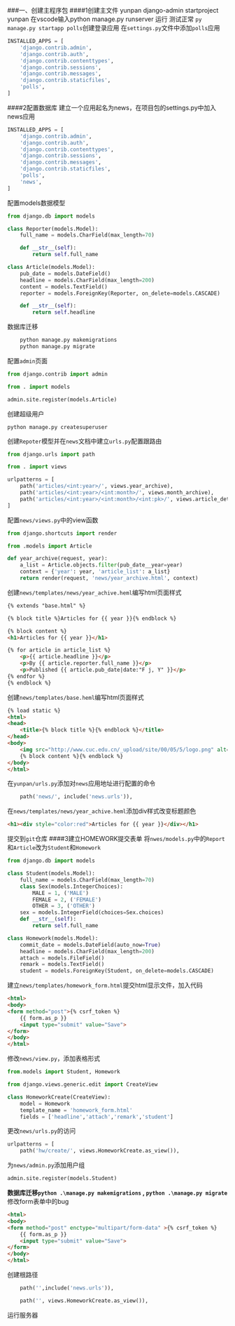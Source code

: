 ###一、创建主程序包
####1创建主文件  yunpan
django-admin startproject yunpan
在vscode输入python manage.py runserver 运行
测试正常
`py manage.py startapp polls`创建登录应用
在`settings.py`文件中添加`polls`应用
```python
INSTALLED_APPS = [
    'django.contrib.admin',
    'django.contrib.auth',
    'django.contrib.contenttypes',
    'django.contrib.sessions',
    'django.contrib.messages',
    'django.contrib.staticfiles',
    'polls',
]
```


####2配置数据库
建立一个应用起名为news，在项目包的settings.py中加入news应用
```python
INSTALLED_APPS = [
    'django.contrib.admin',
    'django.contrib.auth',
    'django.contrib.contenttypes',
    'django.contrib.sessions',
    'django.contrib.messages',
    'django.contrib.staticfiles',
    'polls',
    'news',
]
```
配置models数据模型
```python
from django.db import models

class Reporter(models.Model):
    full_name = models.CharField(max_length=70)

    def __str__(self):
        return self.full_name

class Article(models.Model):
    pub_date = models.DateField()
    headline = models.CharField(max_length=200)
    content = models.TextField()
    reporter = models.ForeignKey(Reporter, on_delete=models.CASCADE)

    def __str__(self):
        return self.headline
```        
数据库迁移
```python
    python manage.py makemigrations
    python manage.py migrate
```
配置`admin`页面
```python
from django.contrib import admin

from . import models

admin.site.register(models.Article)
```
创建超级用户
```
python manage.py createsuperuser
```
创建`Repoter`模型并在`news`文档中建立`urls.py`配置跟路由
```python
from django.urls import path

from . import views

urlpatterns = [
    path('articles/<int:year>/', views.year_archive),
    path('articles/<int:year>/<int:month>/', views.month_archive),
    path('articles/<int:year>/<int:month>/<int:pk>/', views.article_detail),
]
```
配置`news/views.py`中的view函数
```python
from django.shortcuts import render

from .models import Article

def year_archive(request, year):
    a_list = Article.objects.filter(pub_date__year=year)
    context = {'year': year, 'article_list': a_list}
    return render(request, 'news/year_archive.html', context)
```
创建`news/templates/news/year_achive.heml`编写html页面样式
```html
{% extends "base.html" %}

{% block title %}Articles for {{ year }}{% endblock %}

{% block content %}
<h1>Articles for {{ year }}</h1>

{% for article in article_list %}
    <p>{{ article.headline }}</p>
    <p>By {{ article.reporter.full_name }}</p>
    <p>Published {{ article.pub_date|date:"F j, Y" }}</p>
{% endfor %}
{% endblock %}
```
创建`news/templates/base.heml`编写html页面样式
```html
{% load static %}
<html>
<head>
    <title>{% block title %}{% endblock %}</title>
</head>
<body>
    <img src="http://www.cuc.edu.cn/_upload/site/00/05/5/logo.png" alt="Logo">
    {% block content %}{% endblock %}
</body>
</html>
```
在`yunpan/urls.py`添加对`news`应用地址进行配置的命令
```python
    path('news/', include('news.urls')),
```
在`news/templates/news/year_achive.heml`添加div样式改变标题颜色
```html
<h1><div style="color:red">Articles for {{ year }}</div></h1>
```
提交到`git`仓库
####3建立HOMEWORK提交表单
将`nwes/models.py`中的`Report`和`Article`改为`Student`和`Homework`
```python
from django.db import models

class Student(models.Model):
    full_name = models.CharField(max_length=70)
    class Sex(models.IntegerChoices):
        MALE = 1, ('MALE')
        FEMALE = 2, ('FEMALE')
        OTHER = 3, ('OTHER')
    sex = models.IntegerField(choices=Sex.choices)
    def __str__(self):
        return self.full_name

class Homework(models.Model):
    commit_date = models.DateField(auto_now=True)
    headline = models.CharField(max_length=200)
    attach = models.FileField()
    remark = models.TextField()
    student = models.ForeignKey(Student, on_delete=models.CASCADE)
```
建立`news/templates/homework_form.html`提交html显示文件，加入代码
```html
<html>
<body>
<form method="post">{% csrf_token %}
    {{ form.as_p }}
    <input type="submit" value="Save">
</form>
</body>
</html>
```
修改`news/view.py`，添加表格形式
```python
from.models import Student, Homework

from django.views.generic.edit import CreateView

class HomeworkCreate(CreateView):
    model = Homework
    template_name = 'homework_form.html'
    fields = ['headline','attach','remark','student']
```
更改`news/urls.py`的访问
```python
urlpatterns = [
    path('hw/create/', views.HomeworkCreate.as_view()),
```
为`news/admin.py`添加用户组
```python
admin.site.register(models.Student)
```
**数据库迁移`python .\manage.py makemigrations` , `python .\manage.py migrate`**
修改form表单中的bug
```html
<html>
<body>
<form method="post" enctype="multipart/form-data" >{% csrf_token %}
    {{ form.as_p }}
    <input type="submit" value="Save">
</form>
</body>
</html>
```
创建根路径
```python
    path('',include('news.urls')),
```
```python
    path('', views.HomeworkCreate.as_view()),
```
运行服务器
